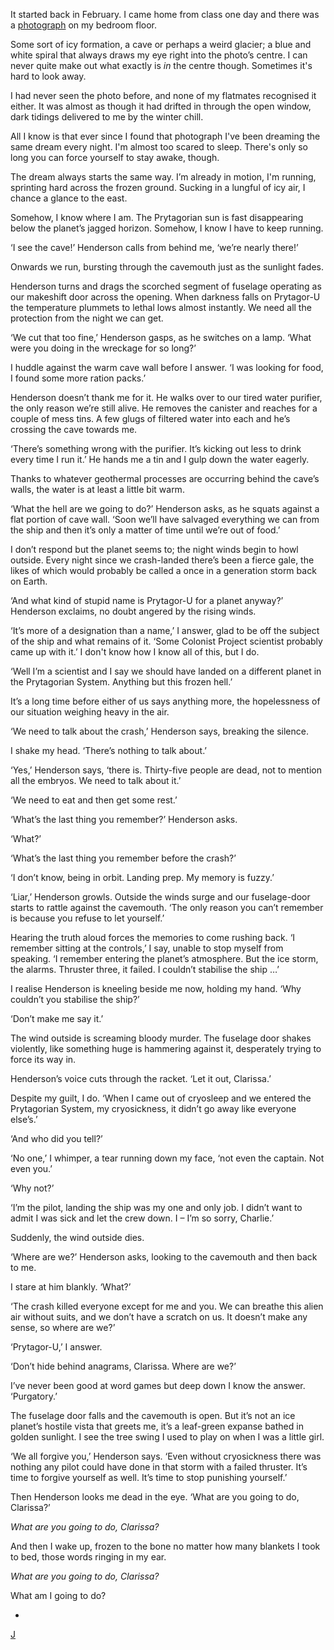 It started back in February. I came home from class one day and there was a [photograph](https://i.redd.it/ptq3ucknles91.jpg) on my bedroom floor.

Some sort of icy formation, a cave or perhaps a weird glacier; a blue and white spiral that always draws my eye right into the photo’s centre. I can never quite make out what exactly is *in* the centre though. Sometimes it's hard to look away.

I had never seen the photo before, and none of my flatmates recognised it either. It was almost as though it had drifted in through the open window, dark tidings delivered to me by the winter chill.

All I know is that ever since I found that photograph I've been dreaming the same dream every night. I'm almost too scared to sleep. There's only so long you can force yourself to stay awake, though.

The dream always starts the same way. I’m already in motion, I'm running, sprinting hard across the frozen ground. Sucking in a lungful of icy air, I chance a glance to the east.

Somehow, I know where I am. The Prytagorian sun is fast disappearing below the planet’s jagged horizon. Somehow, I know I have to keep running.

‘I see the cave!’ Henderson calls from behind me, ‘we’re nearly there!’

Onwards we run, bursting through the cavemouth just as the sunlight fades.

Henderson turns and drags the scorched segment of fuselage operating as our makeshift door across the opening. When darkness falls on Prytagor-U the temperature plummets to lethal lows almost instantly. We need all the protection from the night we can get.

‘We cut that too fine,’ Henderson gasps, as he switches on a lamp. ‘What were you doing in the wreckage for so long?’

I huddle against the warm cave wall before I answer. ‘I was looking for food, I found some more ration packs.’

Henderson doesn’t thank me for it. He walks over to our tired water purifier, the only reason we’re still alive. He removes the canister and reaches for a couple of mess tins. A few glugs of filtered water into each and he’s crossing the cave towards me.

‘There’s something wrong with the purifier. It’s kicking out less to drink every time I run it.’ He hands me a tin and I gulp down the water eagerly.

Thanks to whatever geothermal processes are occurring behind the cave’s walls, the water is at least a little bit warm.

‘What the hell are we going to do?’ Henderson asks, as he squats against a flat portion of cave wall. ‘Soon we’ll have salvaged everything we can from the ship and then it’s only a matter of time until we’re out of food.’

I don’t respond but the planet seems to; the night winds begin to howl outside. Every night since we crash-landed there’s been a fierce gale, the likes of which would probably be called a once in a generation storm back on Earth.

‘And what kind of stupid name is Prytagor-U for a planet anyway?’ Henderson exclaims, no doubt angered by the rising winds.

‘It’s more of a designation than a name,’ I answer, glad to be off the subject of the ship and what remains of it. ‘Some Colonist Project scientist probably came up with it.’ I don't know how I know all of this, but I do.

‘Well I’m a scientist and I say we should have landed on a different planet in the Prytagorian System. Anything but this frozen hell.’

It’s a long time before either of us says anything more, the hopelessness of our situation weighing heavy in the air.

‘We need to talk about the crash,’ Henderson says, breaking the silence.

I shake my head. ‘There’s nothing to talk about.’

‘Yes,’ Henderson says, ‘there is. Thirty-five people are dead, not to mention all the embryos. We need to talk about it.’

‘We need to eat and then get some rest.’

‘What’s the last thing you remember?’ Henderson asks.

‘What?’

‘What’s the last thing you remember before the crash?’

‘I don’t know, being in orbit. Landing prep. My memory is fuzzy.’

‘Liar,’ Henderson growls. Outside the winds surge and our fuselage-door starts to rattle against the cavemouth. ‘The only reason you can’t remember is because you refuse to let yourself.’

Hearing the truth aloud forces the memories to come rushing back. ‘I remember sitting at the controls,’ I say, unable to stop myself from speaking. ‘I remember entering the planet’s atmosphere. But the ice storm, the alarms. Thruster three, it failed. I couldn’t stabilise the ship …’

I realise Henderson is kneeling beside me now, holding my hand. ‘Why couldn’t you stabilise the ship?’

‘Don’t make me say it.’

The wind outside is screaming bloody murder. The fuselage door shakes violently, like something huge is hammering against it, desperately trying to force its way in.

Henderson’s voice cuts through the racket. ‘Let it out, Clarissa.’

Despite my guilt, I do. ‘When I came out of cryosleep and we entered the Prytagorian System, my cryosickness, it didn’t go away like everyone else’s.’

‘And who did you tell?’

‘No one,’ I whimper, a tear running down my face, ‘not even the captain. Not even you.’

‘Why not?’

‘I’m the pilot, landing the ship was my one and only job. I didn’t want to admit I was sick and let the crew down. I – I’m so sorry, Charlie.’

Suddenly, the wind outside dies.

‘Where are we?’ Henderson asks, looking to the cavemouth and then back to me.

I stare at him blankly. ‘What?’

‘The crash killed everyone except for me and you. We can breathe this alien air without suits, and we don’t have a scratch on us. It doesn’t make any sense, so where are we?’

‘Prytagor-U,’ I answer.

‘Don’t hide behind anagrams, Clarissa. Where are we?’

I’ve never been good at word games but deep down I know the answer. ‘Purgatory.’

The fuselage door falls and the cavemouth is open. But it’s not an ice planet’s hostile vista that greets me, it’s a leaf-green expanse bathed in golden sunlight. I see the tree swing I used to play on when I was a little girl.

‘We all forgive you,’ Henderson says. ‘Even without cryosickness there was nothing any pilot could have done in that storm with a failed thruster. It’s time to forgive yourself as well. It’s time to stop punishing yourself.’

Then Henderson looks me dead in the eye. ‘What are you going to do, Clarissa?’

*What are you going to do, Clarissa?*

And then I wake up, frozen to the bone no matter how many blankets I took to bed, those words ringing in my ear.

*What are you going to do, Clarissa?*

What am I going to do?

*

[J](https://linktr.ee/JackCroxall)